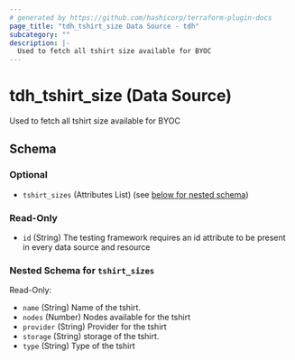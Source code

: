 ```yaml
---
# generated by https://github.com/hashicorp/terraform-plugin-docs
page_title: "tdh_tshirt_size Data Source - tdh"
subcategory: ""
description: |-
  Used to fetch all tshirt size available for BYOC
---
```


# tdh_tshirt_size (Data Source)

Used to fetch all tshirt size available for BYOC



<!-- schema generated by tfplugindocs -->
## Schema

### Optional

- `tshirt_sizes` (Attributes List) (see [below for nested schema](#nestedatt--tshirt_sizes))

### Read-Only

- `id` (String) The testing framework requires an id attribute to be present in every data source and resource

<a id="nestedatt--tshirt_sizes"></a>
### Nested Schema for `tshirt_sizes`

Read-Only:

- `name` (String) Name of the tshirt.
- `nodes` (Number) Nodes available for the tshirt
- `provider` (String) Provider for the tshirt
- `storage` (String) storage of the tshirt.
- `type` (String) Type of the tshirt


